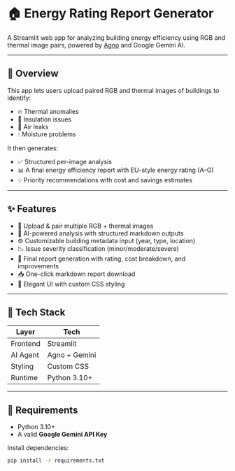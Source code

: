 # 🏠 Energy Rating Report Generator

A Streamlit web app for analyzing building energy efficiency using RGB and thermal image pairs, powered by [Agno](https://github.com/agno-ai/agno) and Google Gemini AI.

---

## 🚀 Overview

This app lets users upload paired RGB and thermal images of buildings to identify:

- 🔥 Thermal anomalies
- 🧱 Insulation issues
- 💨 Air leaks
- 💧 Moisture problems

It then generates:

- ✅ Structured per-image analysis
- 📊 A final energy efficiency report with EU-style energy rating (A–G)
- 💡 Priority recommendations with cost and savings estimates

---

## ✨ Features

- 📂 Upload & pair multiple RGB + thermal images
- 🧠 AI-powered analysis with structured markdown outputs
- ⚙️ Customizable building metadata input (year, type, location)
- 📉 Issue severity classification (minor/moderate/severe)
- 📃 Final report generation with rating, cost breakdown, and improvements
- 📥 One-click markdown report download
- 💅 Elegant UI with custom CSS styling

---

## 🧰 Tech Stack

| Layer    | Tech          |
| -------- | ------------- |
| Frontend | Streamlit     |
| AI Agent | Agno + Gemini |
| Styling  | Custom CSS    |
| Runtime  | Python 3.10+  |

---

## 🧪 Requirements

- Python 3.10+
- A valid **Google Gemini API Key**

Install dependencies:

```bash
pip install -r requirements.txt
```
